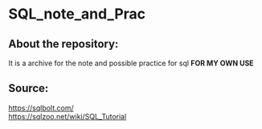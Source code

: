 # SQL_note_and_Prac
## About the repository:
It is a archive for the note and possible practice for sql **FOR MY OWN USE**
## Source:
https://sqlbolt.com/<br/>
https://sqlzoo.net/wiki/SQL_Tutorial
